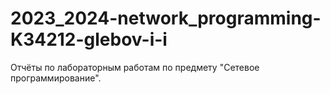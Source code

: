# 2023_2024-network_programming-K34212-glebov-i-i

Отчёты по лабораторным работам по предмету "Сетевое программирование".
